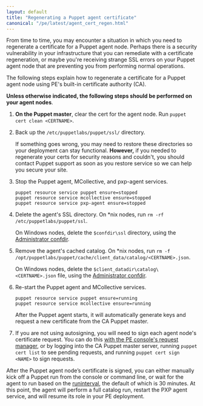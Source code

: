 ```yaml
---
layout: default
title: "Regenerating a Puppet agent certificate"
canonical: "/pe/latest/agent_cert_regen.html"
---
```


From time to time, you may encounter a situation in which you need to regenerate a certificate for a Puppet agent node. Perhaps there is a security vulnerability in your infrastructure that you can remediate with a certificate regeneration, or maybe you're receiving strange SSL errors on your Puppet agent node that are preventing you from performing normal operations.

The following steps explain how to regenerate a certificate for a Puppet agent node using PE's built-in certificate authority (CA).

**Unless otherwise indicated, the following steps should be performed on your agent nodes**.

1. **On the Puppet master**, clear the cert for the agent node. Run `puppet cert clean <CERTNAME>`.

2. Back up the `/etc/puppetlabs/puppet/ssl/` directory.

   If something goes wrong, you may need to restore these directories so your deployment can stay functional. **However,** if you needed to regenerate your certs for security reasons and couldn't, you should contact Puppet support as soon as you restore service so we can help you secure your site.

3. Stop the Puppet agent, MCollective, and pxp-agent services.

   ~~~
   puppet resource service puppet ensure=stopped
   puppet resource service mcollective ensure=stopped
   puppet resource service pxp-agent ensure=stopped
   ~~~

4. Delete the agent's SSL directory. On \*nix nodes, run `rm -rf /etc/puppetlabs/puppet/ssl`.

   On Windows nodes, delete the `$confdir\ssl` directory, using the [Administrator confdir]({{puppet}}/dirs_confdir.html#location).

5. Remove the agent's cached catalog. On \*nix nodes, run `rm -f /opt/puppetlabs/puppet/cache/client_data/catalog/<CERTNAME>.json`.

   On Windows nodes, delete the `$client_datadir\catalog\<CERTNAME>.json` file, using the [Administrator confdir]({{puppet}}/dirs_confdir.html#location).

6. Re-start the Puppet agent and MCollective services.

   ~~~
   puppet resource service puppet ensure=running
   puppet resource service mcollective ensure=running
   ~~~

   After the Puppet agent starts, it will automatically generate keys and request a new certificate from the CA Puppet master.

7. If you are not using autosigning, you will need to sign each agent node's certificate request. You can do this [with the PE console's request manager](./console_cert_mgmt.html), or by logging into the CA Puppet master server, running `puppet cert list` to see pending requests, and running `puppet cert sign <NAME>` to sign requests.


After the Puppet agent node’s certificate is signed, you can either manually kick off a Puppet run from the console or command line, or wait for the agent to run based on the [runinterval]({{puppet}}/configuration.html#runinterval), the default of which is 30 minutes. At this point, the agent will perform a full catalog run, restart the PXP agent service, and will resume its role in your PE deployment.

